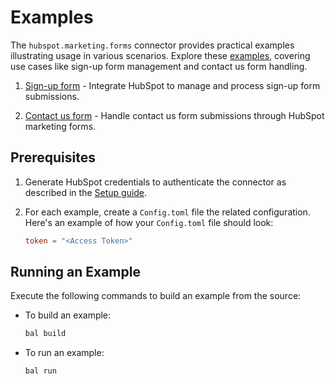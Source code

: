 # Examples

The `hubspot.marketing.forms` connector provides practical examples illustrating usage in various scenarios. Explore these [examples](https://github.com/ballerina-platform/module-ballerinax-hubspot.marketing.forms/tree/main/examples), covering use cases like sign-up form management and contact us form handling.

1. [Sign-up form](https://github.com/ballerina-platform/module-ballerinax-hubspot.marketing.forms/tree/main/examples/ign-up-form) - Integrate HubSpot to manage and process sign-up form submissions.

2. [Contact us form](https://github.com/ballerina-platform/module-ballerinax-hubspot.marketing.forms/tree/main/examples/ontact-us-form) - Handle contact us form submissions through HubSpot marketing forms.

## Prerequisites

1. Generate HubSpot credentials to authenticate the connector as described in the [Setup guide](https://central.ballerina.io/ballerinax/hubspot.marketing.forms/latest#setup-guide).

2. For each example, create a `Config.toml` file the related configuration. Here's an example of how your `Config.toml` file should look:

    ```toml
    token = "<Access Token>"
    ```

## Running an Example

Execute the following commands to build an example from the source:

* To build an example:

    ```bash
    bal build
    ```

* To run an example:

    ```bash
    bal run
    ```